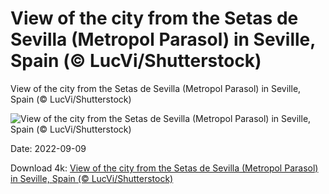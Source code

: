 # View of the city from the Setas de Sevilla (Metropol Parasol) in Seville, Spain (© LucVi/Shutterstock)

View of the city from the Setas de Sevilla (Metropol Parasol) in Seville, Spain (© LucVi/Shutterstock)

![View of the city from the Setas de Sevilla (Metropol Parasol) in Seville, Spain (© LucVi/Shutterstock)](https://bing.com/th?id=OHR.CircumnavigationAnni_EN-US9635067459_UHD.jpg&w=1024&h=576)

Date: 2022-09-09

Download 4k: [View of the city from the Setas de Sevilla (Metropol Parasol) in Seville, Spain (© LucVi/Shutterstock)](https://bing.com/th?id=OHR.CircumnavigationAnni_EN-US9635067459_UHD.jpg)

